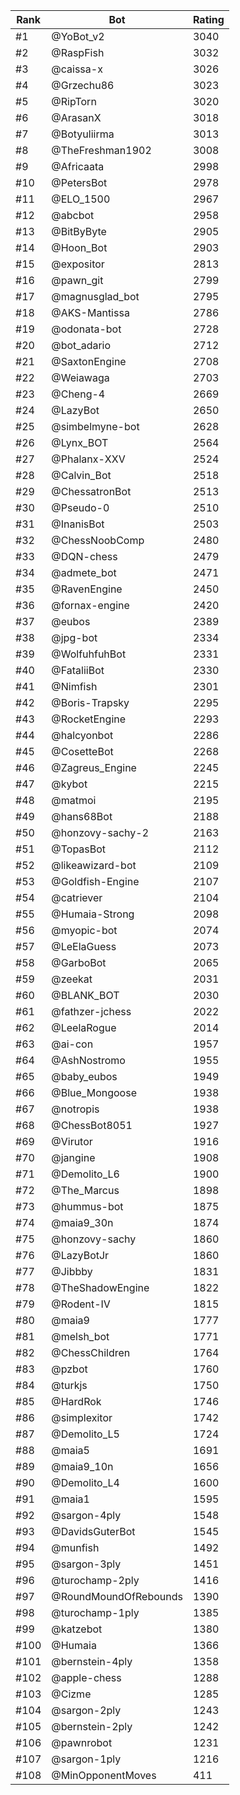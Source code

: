 Rank|Bot|Rating
---|---|---
#1|@YoBot_v2|3040
#2|@RaspFish|3032
#3|@caissa-x|3026
#4|@Grzechu86|3023
#5|@RipTorn|3020
#6|@ArasanX|3018
#7|@Botyuliirma|3013
#8|@TheFreshman1902|3008
#9|@Africaata|2998
#10|@PetersBot|2978
#11|@ELO_1500|2967
#12|@abcbot|2958
#13|@BitByByte|2905
#14|@Hoon_Bot|2903
#15|@expositor|2813
#16|@pawn_git|2799
#17|@magnusglad_bot|2795
#18|@AKS-Mantissa|2786
#19|@odonata-bot|2728
#20|@bot_adario|2712
#21|@SaxtonEngine|2708
#22|@Weiawaga|2703
#23|@Cheng-4|2669
#24|@LazyBot|2650
#25|@simbelmyne-bot|2628
#26|@Lynx_BOT|2564
#27|@Phalanx-XXV|2524
#28|@Calvin_Bot|2518
#29|@ChessatronBot|2513
#30|@Pseudo-0|2510
#31|@InanisBot|2503
#32|@ChessNoobComp|2480
#33|@DQN-chess|2479
#34|@admete_bot|2471
#35|@RavenEngine|2450
#36|@fornax-engine|2420
#37|@eubos|2389
#38|@jpg-bot|2334
#39|@WolfuhfuhBot|2331
#40|@FataliiBot|2330
#41|@Nimfish|2301
#42|@Boris-Trapsky|2295
#43|@RocketEngine|2293
#44|@halcyonbot|2286
#45|@CosetteBot|2268
#46|@Zagreus_Engine|2245
#47|@kybot|2215
#48|@matmoi|2195
#49|@hans68Bot|2188
#50|@honzovy-sachy-2|2163
#51|@TopasBot|2112
#52|@likeawizard-bot|2109
#53|@Goldfish-Engine|2107
#54|@catriever|2104
#55|@Humaia-Strong|2098
#56|@myopic-bot|2074
#57|@LeElaGuess|2073
#58|@GarboBot|2065
#59|@zeekat|2031
#60|@BLANK_BOT|2030
#61|@fathzer-jchess|2022
#62|@LeelaRogue|2014
#63|@ai-con|1957
#64|@AshNostromo|1955
#65|@baby_eubos|1949
#66|@Blue_Mongoose|1938
#67|@notropis|1938
#68|@ChessBot8051|1927
#69|@Virutor|1916
#70|@jangine|1908
#71|@Demolito_L6|1900
#72|@The_Marcus|1898
#73|@hummus-bot|1875
#74|@maia9_30n|1874
#75|@honzovy-sachy|1860
#76|@LazyBotJr|1860
#77|@Jibbby|1831
#78|@TheShadowEngine|1822
#79|@Rodent-IV|1815
#80|@maia9|1777
#81|@melsh_bot|1771
#82|@ChessChildren|1764
#83|@pzbot|1760
#84|@turkjs|1750
#85|@HardRok|1746
#86|@simplexitor|1742
#87|@Demolito_L5|1724
#88|@maia5|1691
#89|@maia9_10n|1656
#90|@Demolito_L4|1600
#91|@maia1|1595
#92|@sargon-4ply|1548
#93|@DavidsGuterBot|1545
#94|@munfish|1492
#95|@sargon-3ply|1451
#96|@turochamp-2ply|1416
#97|@RoundMoundOfRebounds|1390
#98|@turochamp-1ply|1385
#99|@katzebot|1380
#100|@Humaia|1366
#101|@bernstein-4ply|1358
#102|@apple-chess|1288
#103|@Cizme|1285
#104|@sargon-2ply|1243
#105|@bernstein-2ply|1242
#106|@pawnrobot|1231
#107|@sargon-1ply|1216
#108|@MinOpponentMoves|411
